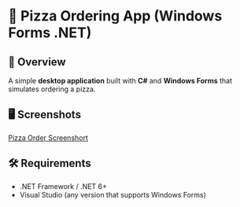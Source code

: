 # 🍕 Pizza Ordering App (Windows Forms .NET)

## 📌 Overview
A simple **desktop application** built with **C#** and **Windows Forms** that simulates ordering a pizza.

## 🖥️ Screenshots
[Pizza Order Screenshort]("/images/pizza-order.png")

## 🛠️ Requirements
- .NET Framework / .NET 6+
- Visual Studio (any version that supports Windows Forms)
